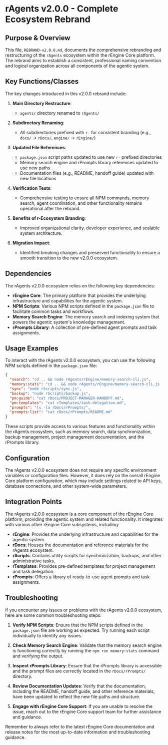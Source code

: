 # rAgents v2.0.0 - Complete Ecosystem Rebrand

## Purpose & Overview

This file, `REBRAND-v2.0.0.md`, documents the comprehensive rebranding and restructuring of the `rAgents` ecosystem within the rEngine Core platform. The rebrand aims to establish a consistent, professional naming convention and logical organization across all components of the agentic system.

## Key Functions/Classes

The key changes introduced in this v2.0.0 rebrand include:

1. **Main Directory Restructure**:
   - `agents/` directory renamed to `rAgents/`

1. **Subdirectory Renaming**:
   - All subdirectories prefixed with `r-` for consistent branding (e.g., `docs/` → `rDocs/`, `engine/` → `rEngine/`)

1. **Updated File References**:
   - `package.json` script paths updated to use new `r-` prefixed directories
   - Memory search engine and rPrompts library references updated to use new paths
   - Documentation files (e.g., README, handoff guide) updated with new file locations

1. **Verification Tests**:
   - Comprehensive testing to ensure all NPM commands, memory search, agent coordination, and other functionality remains operational after the rebrand.

1. **Benefits of r-Ecosystem Branding**:
   - Improved organizational clarity, developer experience, and scalable system architecture.

1. **Migration Impact**:
   - Identified breaking changes and preserved functionality to ensure a smooth transition to the new v2.0.0 ecosystem.

## Dependencies

The rAgents v2.0.0 ecosystem relies on the following key dependencies:

- **rEngine Core**: The primary platform that provides the underlying infrastructure and capabilities for the agentic system.
- **NPM Scripts**: Various NPM scripts defined in the `package.json` file to facilitate common tasks and workflows.
- **Memory Search Engine**: The memory search and indexing system that powers the agentic system's knowledge management.
- **rPrompts Library**: A collection of pre-defined agent prompts and task assignments.

## Usage Examples

To interact with the rAgents v2.0.0 ecosystem, you can use the following NPM scripts defined in the `package.json` file:

```json
{
  "search": "cd .. && node rAgents/rEngine/memory-search-cli.js",
  "memory:stats": "cd .. && node rAgents/rEngine/memory-search-cli.js --stats",
  "sync": "node rScripts/sync.js",
  "backup": "node rScripts/backup.js",
  "pm:guide": "cat rDocs/PROJECT-MANAGER-HANDOFF.md",
  "pm:templates": "cat rTemplates/task-delegation.md",
  "prompts": "ls -la rDocs/rPrompts/",
  "prompts:list": "cat rDocs/rPrompts/README.md"
}
```

These scripts provide access to various features and functionality within the rAgents ecosystem, such as memory search, data synchronization, backup management, project management documentation, and the rPrompts library.

## Configuration

The rAgents v2.0.0 ecosystem does not require any specific environment variables or configuration files. However, it does rely on the overall rEngine Core platform configuration, which may include settings related to API keys, database connections, and other system-wide parameters.

## Integration Points

The rAgents v2.0.0 ecosystem is a core component of the rEngine Core platform, providing the agentic system and related functionality. It integrates with various other rEngine Core subsystems, including:

- **rEngine**: Provides the underlying infrastructure and capabilities for the agentic system.
- **rDocs**: Houses the documentation and reference materials for the rAgents ecosystem.
- **rScripts**: Contains utility scripts for synchronization, backups, and other administrative tasks.
- **rTemplates**: Provides pre-defined templates for project management and task delegation.
- **rPrompts**: Offers a library of ready-to-use agent prompts and task assignments.

## Troubleshooting

If you encounter any issues or problems with the rAgents v2.0.0 ecosystem, here are some common troubleshooting steps:

1. **Verify NPM Scripts**: Ensure that the NPM scripts defined in the `package.json` file are working as expected. Try running each script individually to identify any issues.

1. **Check Memory Search Engine**: Validate that the memory search engine is functioning correctly by running the `npm run memory:stats` command and verifying the output.

1. **Inspect rPrompts Library**: Ensure that the rPrompts library is accessible and the prompt files are correctly located in the `rDocs/rPrompts/` directory.

1. **Review Documentation Updates**: Verify that the documentation, including the README, handoff guide, and other reference materials, have been updated to reflect the new file paths and structure.

1. **Engage with rEngine Core Support**: If you are unable to resolve the issue, reach out to the rEngine Core support team for further assistance and guidance.

Remember to always refer to the latest rEngine Core documentation and release notes for the most up-to-date information and troubleshooting guidance.
